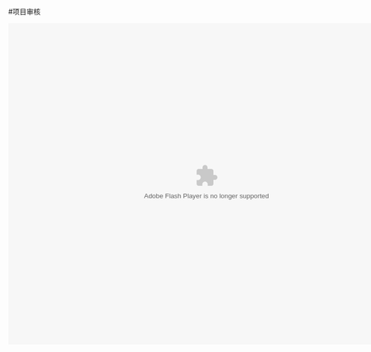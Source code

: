 #项目审核

<embed src="http://resource.3cwdb.com/kailong-donghua/项目管理-3项目审核.swf" width="800" height="650"  pluginspage="http://www.macromedia.com/go/getflashplayer" 
type="application/x-shockwave-flash" ></embed>
